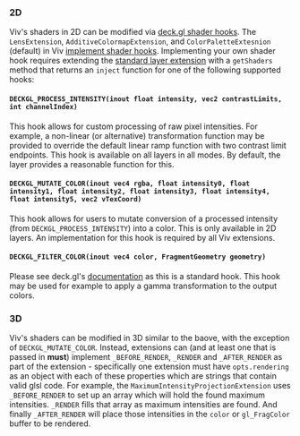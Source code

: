 ### 2D

Viv's shaders in 2D can be modified via [deck.gl shader hooks](https://deck.gl/docs/developer-guide/custom-layers/writing-shaders#standard-shader-hooks). The `LensExtension`, `AdditiveColormapExtension`, and `ColorPaletteExtesnion` (default) in Viv [implement shader hooks](https://github.com/hms-dbmi/viv/tree/master/src/extensions). Implementing your own shader hook requires extending the [standard layer extension](https://deck.gl/docs/api-reference/extensions/overview) with a `getShaders` method that returns an `inject` function for one of the following supported hooks:

#### `DECKGL_PROCESS_INTENSITY(inout float intensity, vec2 contrastLimits, int channelIndex)`

This hook allows for custom processing of raw pixel intensities. For example, a non-linear (or alternative) transformation function may be provided to override the default linear ramp function with two contrast limit endpoints. This hook is available on all layers in all modes. By default, the layer provides a reasonable function for this.

#### `DECKGL_MUTATE_COLOR(inout vec4 rgba, float intensity0, float intensity1, float intensity2, float intensity3, float intensity4, float intensity5, vec2 vTexCoord)`

This hook allows for users to mutate conversion of a processed intensity (from `DECKGL_PROCESS_INTENSITY`) into a color. This is only available in 2D layers. An implementation for this hook is required by all Viv extensions.

#### `DECKGL_FILTER_COLOR(inout vec4 color, FragmentGeometry geometry)`

Please see deck.gl's [documentation](https://deck.gl/docs/developer-guide/custom-layers/writing-shaders#fsdeckgl_filter_color) as this is a standard hook. This hook may be used for example to apply a gamma transformation to the output colors.

### 3D

Viv's shaders can be modified in 3D similar to the baove, with the exception of `DECKGL_MUTATE_COLOR`. Instead, extensions can (and at least one that is passed in **must**) implement `_BEFORE_RENDER`, `_RENDER` and `_AFTER_RENDER` as part of the extension - specifically one extension must have `opts.rendering` as an object with each of these properties which are strings that contain valid glsl code. For example, the `MaximumIntensityProjectionExtension` uses `_BEFORE_RENDER` to set up an array which will hold the found maximum intensities. `_RENDER` fills that array as maximum intensities are found. And finally `_AFTER_RENDER` will place those intensities in the `color` or `gl_FragColor` buffer to be rendered.
